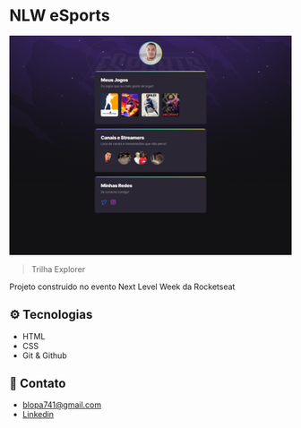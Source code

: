 # NLW eSports

![preview](./.github/preview.png)

>Trilha Explorer

Projeto construido no evento Next Level Week da Rocketseat

## ⚙ Tecnologias

- HTML
- CSS
- Git & Github

## 🖤 Contato

- blopa741@gmail.com
- [Linkedin](linkedin.com/in/pablovl-dev/)